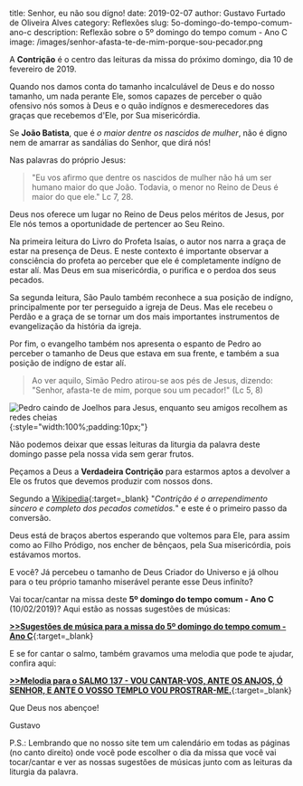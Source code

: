 title: Senhor, eu não sou dígno!
date: 2019-02-07
author: Gustavo Furtado de Oliveira Alves
category: Reflexões
slug: 5o-domingo-do-tempo-comum-ano-c
description: Reflexão sobre o 5º domingo do tempo comum - Ano C
image: /images/senhor-afasta-te-de-mim-porque-sou-pecador.png

A **Contrição** é o centro das leituras da missa do próximo domingo, dia 10 de fevereiro de 2019.

Quando nos damos conta do tamanho incalculável de Deus e do nosso tamanho, um nada perante Ele,
somos capazes de perceber o quão ofensivo nós somos à Deus e
o quão indígnos e desmerecedores das graças que recebemos d'Ele, por Sua misericórdia.

Se **João Batista**, que é _o maior dentre os nascidos de mulher_,
não é digno nem de amarrar as sandálias do Senhor, que dirá nós!

Nas palavras do próprio Jesus:

> "Eu vos afirmo que dentre os nascidos de mulher não há um ser humano maior do que João. Todavia, o menor no Reino de Deus é maior do que ele." Lc 7, 28.

Deus nos oferece um lugar no Reino de Deus pelos méritos de Jesus,
por Ele nós temos a oportunidade de pertencer ao Seu Reino.

Na primeira leitura do Livro do Profeta Isaías, o autor nos narra a graça de estar na presença de Deus.
E neste contexto é importante observar a consciência do profeta ao perceber que ele é completamente indígno de estar alí.
Mas Deus em sua misericórdia, o purifica e o perdoa dos seus pecados.

Sa segunda leitura, São Paulo também reconhece a sua posição de indígno, principalmente por ter perseguido a igreja de Deus.
Mas ele recebeu o Perdão e a graça de se tornar um dos mais importantes instrumentos de evangelização da história da igreja.

Por fim, o evangelho também nos apresenta o espanto de Pedro ao perceber o tamanho de Deus que estava em sua frente,
e também a sua posição de indígno de estar alí.

> Ao ver aquilo, Simão Pedro atirou-se aos pés de Jesus, 
dizendo: "Senhor, afasta-te de mim, 
porque sou um pecador!" (Lc 5, 8)

![Pedro caindo de Joelhos para Jesus, enquanto seu amigos recolhem as redes cheias](/images/senhor-afasta-te-de-mim-porque-sou-pecador.png){:style="width:100%;padding:10px;"}

Não podemos deixar que essas leituras da liturgia da palavra deste domingo passe pela nossa vida sem gerar frutos.

Peçamos a Deus a **Verdadeira Contrição** para estarmos aptos a devolver a Ele os frutos que devemos produzir com nossos dons.

Segundo a [Wikipedia](https://pt.wikipedia.org/wiki/Contri%C3%A7%C3%A3o){:target=\_blank}
"_Contrição é o arrependimento sincero e completo dos pecados cometidos._"
e este é o primeiro passo da conversão.

Deus está de braços abertos esperando que voltemos para Ele, para assim como ao Filho Pródigo,
nos encher de bênçaos, pela Sua misericórdia, pois estávamos mortos.

E você? Já percebeu o tamanho de Deus Criador do Universo e já olhou para o teu próprio tamanho miserável perante esse Deus infiníto?

Vai tocar/cantar na missa deste **5º domingo do tempo comum - Ano C** (10/02/2019)? Aqui estão as nossas sugestões de músicas:

[**>>Sugestões de música para a missa do 5º domingo do tempo comum - Ano C**](http://musicasparamissa.com.br/sugestoes-para/5o-domingo-do-tempo-comum-ano-c){:target=\_blank}

E se for cantar o salmo, também gravamos uma melodia que pode te ajudar, confira aqui:

[**>>Melodia para o SALMO 137 - VOU CANTAR-VOS, ANTE OS ANJOS, Ó SENHOR, E ANTE O VOSSO TEMPLO VOU PROSTRAR-ME.**](https://musicasparamissa.com.br/musica/salmo-137-vou-cantar-vos-ante-os-anjos-o-senhor/){:target=\_blank}

Que Deus nos abençoe!

Gustavo

P.S.: Lembrando que no nosso site tem um calendário em todas as páginas (no canto direito) onde você pode escolher o dia da missa que você vai tocar/cantar e ver as nossas sugestões de músicas junto com as leituras da liturgia da palavra.
